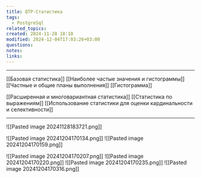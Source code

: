 ```yaml
---
title: QTP-Статистика
tags:
  - PostgreSql
related_topics: 
created: 2024-11-28 18:10
modified: 2024-12-04T17:03:26+03:00
questions: 
notes: 
links: 
---
```



------
[[Базовая статистика]]
[[Наиболее частые значения и гистограммы]]
[[Частные и общие планы выполнения]]
[[Гистограмма]]


[[Расширенная и многовариантная статистика]]
[[Статистика по выражениям]]
[[Использование статистики для оценки кардинальности и селективности]]


----

![[Pasted image 20241128183721.png]]

![[Pasted image 20241204170134.png]]
![[Pasted image 20241204170159.png]]

![[Pasted image 20241204170207.png]]
![[Pasted image 20241204170220.png]]
![[Pasted image 20241204170235.png]]
![[Pasted image 20241204170316.png]]
